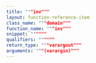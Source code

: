 ```yaml
---
title: """inv"""
layout: function-reference-item
class_name: """domain"""
function_name: """inv"""
snippet: """"""
qualifiers: """"""
return_type: """varargout"""
arguments: """(varargin)"""
---
```


